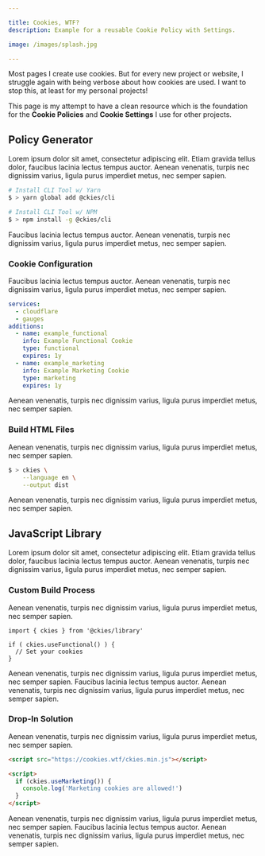 ```yaml
---

title: Cookies, WTF?
description: Example for a reusable Cookie Policy with Settings.

image: /images/splash.jpg

---
```


Most pages I create use cookies. But for every new project or website, I struggle again with being verbose about how cookies are used. I want to stop this, at least for my personal projects!

This page is my attempt to have a clean resource which is the foundation for the **Cookie Policies** and **Cookie Settings** I use for other projects.

## Policy Generator

Lorem ipsum dolor sit amet, consectetur adipiscing elit. Etiam gravida tellus dolor, faucibus lacinia lectus tempus auctor. Aenean venenatis, turpis nec dignissim varius, ligula purus imperdiet metus, nec semper sapien.

```bash
# Install CLI Tool w/ Yarn
$ > yarn global add @ckies/cli

# Install CLI Tool w/ NPM
$ > npm install -g @ckies/cli
```

Faucibus lacinia lectus tempus auctor. Aenean venenatis, turpis nec dignissim varius, ligula purus imperdiet metus, nec semper sapien.

### Cookie Configuration

Faucibus lacinia lectus tempus auctor. Aenean venenatis, turpis nec dignissim varius, ligula purus imperdiet metus, nec semper sapien.

```yaml
services:
  - cloudflare
  - gauges
additions:
  - name: example_functional
    info: Example Functional Cookie
    type: functional
    expires: 1y
  - name: example_marketing
    info: Example Marketing Cookie
    type: marketing
    expires: 1y
```

Aenean venenatis, turpis nec dignissim varius, ligula purus imperdiet metus, nec semper sapien.

### Build HTML Files

Aenean venenatis, turpis nec dignissim varius, ligula purus imperdiet metus, nec semper sapien.

```bash
$ > ckies \
    --language en \
    --output dist
```

Aenean venenatis, turpis nec dignissim varius, ligula purus imperdiet metus, nec semper sapien.

## JavaScript Library

Lorem ipsum dolor sit amet, consectetur adipiscing elit. Etiam gravida tellus dolor, faucibus lacinia lectus tempus auctor. Aenean venenatis, turpis nec dignissim varius, ligula purus imperdiet metus, nec semper sapien.

### Custom Build Process

Aenean venenatis, turpis nec dignissim varius, ligula purus imperdiet metus, nec semper sapien.

```javscript
import { ckies } from '@ckies/library'

if ( ckies.useFunctional() ) {
  // Set your cookies
}
```

Aenean venenatis, turpis nec dignissim varius, ligula purus imperdiet metus, nec semper sapien. Faucibus lacinia lectus tempus auctor. Aenean venenatis, turpis nec dignissim varius, ligula purus imperdiet metus, nec semper sapien.

### Drop-In Solution

Aenean venenatis, turpis nec dignissim varius, ligula purus imperdiet metus, nec semper sapien.

```html
<script src="https://cookies.wtf/ckies.min.js"></script>

<script>
  if (ckies.useMarketing()) {
    console.log('Marketing cookies are allowed!')
  }
</script>
```

Aenean venenatis, turpis nec dignissim varius, ligula purus imperdiet metus, nec semper sapien. Faucibus lacinia lectus tempus auctor. Aenean venenatis, turpis nec dignissim varius, ligula purus imperdiet metus, nec semper sapien.

